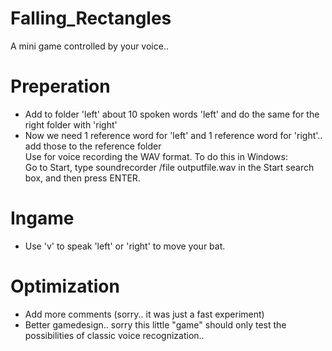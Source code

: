 # Falling_Rectangles
A mini game controlled by your voice..

# Preperation
- Add to folder 'left' about 10 spoken words 'left' and do the same for the right folder with 'right'
- Now we need 1 reference word for 'left' and 1 reference word for 'right'.. add those to the reference folder  
Use for voice recording the WAV format.
To do this in Windows:  
Go to Start, type soundrecorder /file outputfile.wav in the Start search box, and then press ENTER.

# Ingame
- Use 'v' to speak 'left' or 'right' to move your bat.

# Optimization
- Add more comments (sorry.. it was just a fast experiment)
- Better gamedesign.. sorry this little "game" should only test the possibilities of classic voice recognization..
